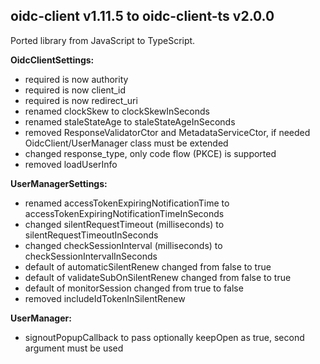 
## oidc-client v1.11.5 to oidc-client-ts v2.0.0

Ported library from JavaScript to TypeScript.

**OidcClientSettings:**
- required is now authority
- required is now client_id
- required is now redirect_uri
- renamed clockSkew to clockSkewInSeconds
- renamed staleStateAge to staleStateAgeInSeconds
- removed ResponseValidatorCtor and MetadataServiceCtor, if needed OidcClient/UserManager class must be extended
- changed response_type, only code flow (PKCE) is supported
- removed loadUserInfo

**UserManagerSettings:**
- renamed accessTokenExpiringNotificationTime to accessTokenExpiringNotificationTimeInSeconds
- changed silentRequestTimeout (milliseconds) to silentRequestTimeoutInSeconds
- changed checkSessionInterval (milliseconds) to checkSessionIntervalInSeconds
- default of automaticSilentRenew changed from false to true
- default of validateSubOnSilentRenew changed from false to true
- default of monitorSession changed from true to false
- removed includeIdTokenInSilentRenew

**UserManager:**
- signoutPopupCallback to pass optionally keepOpen as true, second argument must be used
